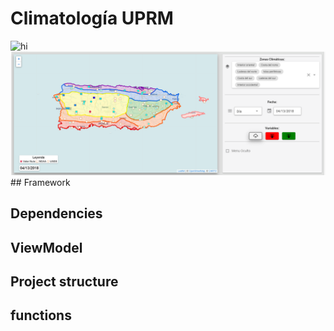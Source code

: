 # Climatología UPRM
<img src="https://github.com/climatologia-UPRM/Climatologia-Frontend/blob/master/gihub%20page%20assets/front-end%20mapa%20v1.PNG" alt="hi" class="inline"/>

<img src="github_page_assets\frontend_map_v1.PNG" alt="hi" class="inline"/>
## Framework

## Dependencies

## ViewModel

## Project structure

## functions
